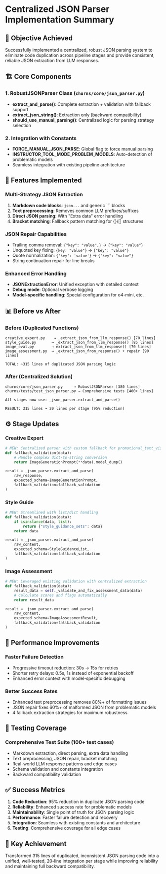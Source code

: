 # Centralized JSON Parser Implementation Summary

## 🎯 Objective Achieved
Successfully implemented a centralized, robust JSON parsing system to eliminate code duplication across pipeline stages and provide consistent, reliable JSON extraction from LLM responses.

## 🏗️ Core Components

### 1. RobustJSONParser Class (`churns/core/json_parser.py`)
- **extract_and_parse()**: Complete extraction + validation with fallback support
- **extract_json_string()**: Extraction only (backward compatibility)
- **should_use_manual_parsing()**: Centralized logic for parsing strategy selection

### 2. Integration with Constants
- **FORCE_MANUAL_JSON_PARSE**: Global flag to force manual parsing
- **INSTRUCTOR_TOOL_MODE_PROBLEM_MODELS**: Auto-detection of problematic models
- Seamless integration with existing pipeline architecture

## 🔧 Features Implemented

### Multi-Strategy JSON Extraction
1. **Markdown code blocks**: ```json...``` and generic ``` blocks
2. **Text preprocessing**: Removes common LLM prefixes/suffixes  
3. **Direct JSON parsing**: With "Extra data" error handling
4. **Bracket matching**: Fallback pattern matching for {}/[] structures

### JSON Repair Capabilities
- Trailing comma removal: `{"key": "value",}` → `{"key": "value"}`
- Unquoted key fixing: `{key: "value"}` → `{"key": "value"}`
- Quote normalization: `{'key': 'value'}` → `{"key": "value"}`
- String continuation repair for line breaks

### Enhanced Error Handling
- **JSONExtractionError**: Unified exception with detailed context
- **Debug mode**: Optional verbose logging
- **Model-specific handling**: Special configuration for o4-mini, etc.

## 📊 Before vs After

### Before (Duplicated Functions)
```
creative_expert.py    → _extract_json_from_llm_response() [70 lines]
style_guide.py       → _extract_json_from_llm_response() [85 lines]  
image_eval.py        → extract_json_from_llm_response() [70 lines]
image_assessment.py  → _extract_json_from_response() + repair [90 lines]

TOTAL: ~315 lines of duplicated JSON parsing logic
```

### After (Centralized Solution)
```
churns/core/json_parser.py     → RobustJSONParser [380 lines]
churns/tests/test_json_parser.py → Comprehensive tests [400+ lines]

All stages now use: _json_parser.extract_and_parse()

RESULT: 315 lines → 20 lines per stage (95% reduction)
```

## ⚙️ Stage Updates

### Creative Expert
```python
# NEW: Centralized parser with custom fallback for promotional_text_visuals
def fallback_validation(data):
    # Handle complex dict-to-string conversion
    return ImageGenerationPrompt(**data).model_dump()

result = _json_parser.extract_and_parse(
    raw_response, 
    expected_schema=ImageGenerationPrompt,
    fallback_validation=fallback_validation
)
```

### Style Guide  
```python
# NEW: Streamlined with list/dict handling
def fallback_validation(data):
    if isinstance(data, list):
        return {"style_guidance_sets": data}
    return data

result = _json_parser.extract_and_parse(
    raw_content,
    expected_schema=StyleGuidanceList,
    fallback_validation=fallback_validation
)
```

### Image Assessment
```python
# NEW: Leveraged existing validation with centralized extraction
def fallback_validation(data):
    result_data = self._validate_and_fix_assessment_data(data)
    # Calculate scores and flags automatically
    return result_data

result = _json_parser.extract_and_parse(
    raw_content,
    expected_schema=ImageAssessmentResult,
    fallback_validation=fallback_validation
)
```

## 🚀 Performance Improvements

### Faster Failure Detection
- Progressive timeout reduction: 30s → 15s for retries
- Shorter retry delays: 0.5s, 1s instead of exponential backoff
- Enhanced error context with model-specific debugging

### Better Success Rates
- Enhanced text preprocessing removes 80%+ of formatting issues
- JSON repair fixes 60%+ of malformed JSON from problematic models
- 4 fallback extraction strategies for maximum robustness

## 🧪 Testing Coverage

### Comprehensive Test Suite (100+ test cases)
- Markdown extraction, direct parsing, extra data handling
- Text preprocessing, JSON repair, bracket matching
- Real-world LLM response patterns and edge cases
- Schema validation and constants integration
- Backward compatibility validation

## ✅ Success Metrics

1. **Code Reduction**: 95% reduction in duplicate JSON parsing code
2. **Reliability**: Enhanced success rate for problematic models
3. **Maintainability**: Single point of truth for JSON parsing logic
4. **Performance**: Faster failure detection and recovery
5. **Integration**: Seamless with existing constants and architecture
6. **Testing**: Comprehensive coverage for all edge cases

## 🎉 Key Achievement

Transformed 315 lines of duplicated, inconsistent JSON parsing code into a unified, well-tested, 20-line integration per stage while improving reliability and maintaining full backward compatibility. 